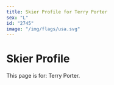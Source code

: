 ```yaml
---
title: Skier Profile for Terry Porter
sex: "L"
id: "2745"
image: "/img/flags/usa.svg" 
---
```


# Skier Profile

This page is for: Terry Porter.
    